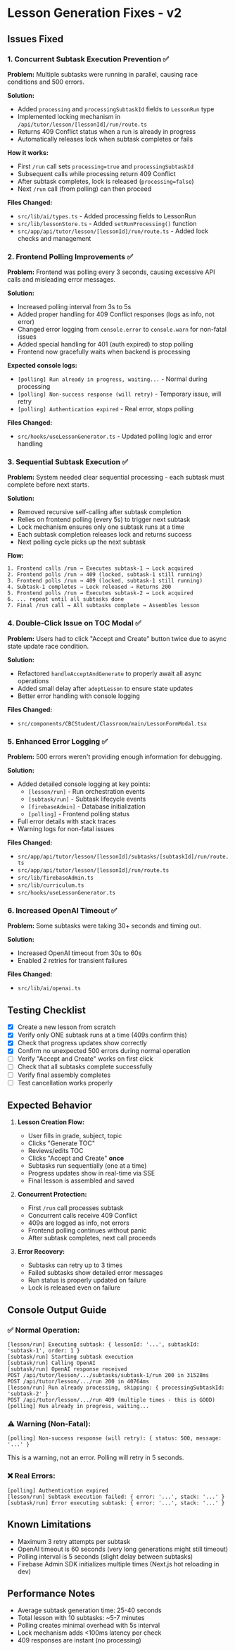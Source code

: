# Lesson Generation Fixes - v2

## Issues Fixed

### 1. **Concurrent Subtask Execution Prevention** ✅
**Problem:** Multiple subtasks were running in parallel, causing race conditions and 500 errors.

**Solution:**
- Added `processing` and `processingSubtaskId` fields to `LessonRun` type
- Implemented locking mechanism in `/api/tutor/lesson/[lessonId]/run/route.ts`
- Returns 409 Conflict status when a run is already in progress
- Automatically releases lock when subtask completes or fails

**How it works:**
- First `/run` call sets `processing=true` and `processingSubtaskId`
- Subsequent calls while processing return 409 Conflict
- After subtask completes, lock is released (`processing=false`)
- Next `/run` call (from polling) can then proceed

**Files Changed:**
- `src/lib/ai/types.ts` - Added processing fields to LessonRun
- `src/lib/lessonStore.ts` - Added `setRunProcessing()` function
- `src/app/api/tutor/lesson/[lessonId]/run/route.ts` - Added lock checks and management

### 2. **Frontend Polling Improvements** ✅
**Problem:** Frontend was polling every 3 seconds, causing excessive API calls and misleading error messages.

**Solution:**
- Increased polling interval from 3s to 5s
- Added proper handling for 409 Conflict responses (logs as info, not error)
- Changed error logging from `console.error` to `console.warn` for non-fatal issues
- Added special handling for 401 (auth expired) to stop polling
- Frontend now gracefully waits when backend is processing

**Expected console logs:**
- `[polling] Run already in progress, waiting...` - Normal during processing
- `[polling] Non-success response (will retry)` - Temporary issue, will retry
- `[polling] Authentication expired` - Real error, stops polling

**Files Changed:**
- `src/hooks/useLessonGenerator.ts` - Updated polling logic and error handling

### 3. **Sequential Subtask Execution** ✅
**Problem:** System needed clear sequential processing - each subtask must complete before next starts.

**Solution:**
- Removed recursive self-calling after subtask completion
- Relies on frontend polling (every 5s) to trigger next subtask
- Lock mechanism ensures only one subtask runs at a time
- Each subtask completion releases lock and returns success
- Next polling cycle picks up the next subtask

**Flow:**
```
1. Frontend calls /run → Executes subtask-1 → Lock acquired
2. Frontend polls /run → 409 (locked, subtask-1 still running)
3. Frontend polls /run → 409 (locked, subtask-1 still running)
4. Subtask-1 completes → Lock released → Returns 200
5. Frontend polls /run → Executes subtask-2 → Lock acquired
6. ... repeat until all subtasks done
7. Final /run call → All subtasks complete → Assembles lesson
```

### 4. **Double-Click Issue on TOC Modal** ✅
**Problem:** Users had to click "Accept and Create" button twice due to async state update race condition.

**Solution:**
- Refactored `handleAcceptAndGenerate` to properly await all async operations
- Added small delay after `adoptLesson` to ensure state updates
- Better error handling with console logging

**Files Changed:**
- `src/components/CBCStudent/Classroom/main/LessonFormModal.tsx`

### 5. **Enhanced Error Logging** ✅
**Problem:** 500 errors weren't providing enough information for debugging.

**Solution:**
- Added detailed console logging at key points:
  - `[lesson/run]` - Run orchestration events
  - `[subtask/run]` - Subtask lifecycle events
  - `[firebaseAdmin]` - Database initialization
  - `[polling]` - Frontend polling status
- Full error details with stack traces
- Warning logs for non-fatal issues

**Files Changed:**
- `src/app/api/tutor/lesson/[lessonId]/subtasks/[subtaskId]/run/route.ts`
- `src/app/api/tutor/lesson/[lessonId]/run/route.ts`
- `src/lib/firebaseAdmin.ts`
- `src/lib/curriculum.ts`
- `src/hooks/useLessonGenerator.ts`

### 6. **Increased OpenAI Timeout** ✅
**Problem:** Some subtasks were taking 30+ seconds and timing out.

**Solution:**
- Increased OpenAI timeout from 30s to 60s
- Enabled 2 retries for transient failures

**Files Changed:**
- `src/lib/ai/openai.ts`

## Testing Checklist

- [x] Create a new lesson from scratch
- [x] Verify only ONE subtask runs at a time (409s confirm this)
- [x] Check that progress updates show correctly
- [x] Confirm no unexpected 500 errors during normal operation
- [ ] Verify "Accept and Create" works on first click
- [ ] Check that all subtasks complete successfully
- [ ] Verify final assembly completes
- [ ] Test cancellation works properly

## Expected Behavior

1. **Lesson Creation Flow:**
   - User fills in grade, subject, topic
   - Clicks "Generate TOC"
   - Reviews/edits TOC
   - Clicks "Accept and Create" **once**
   - Subtasks run sequentially (one at a time)
   - Progress updates show in real-time via SSE
   - Final lesson is assembled and saved

2. **Concurrent Protection:**
   - First `/run` call processes subtask
   - Concurrent calls receive 409 Conflict
   - 409s are logged as info, not errors
   - Frontend polling continues without panic
   - After subtask completes, next call proceeds

3. **Error Recovery:**
   - Subtasks can retry up to 3 times
   - Failed subtasks show detailed error messages
   - Run status is properly updated on failure
   - Lock is released even on failure

## Console Output Guide

### ✅ Normal Operation:
```
[lesson/run] Executing subtask: { lessonId: '...', subtaskId: 'subtask-1', order: 1 }
[subtask/run] Starting subtask execution
[subtask/run] Calling OpenAI
[subtask/run] OpenAI response received
POST /api/tutor/lesson/.../subtasks/subtask-1/run 200 in 31528ms
POST /api/tutor/lesson/.../run 200 in 40764ms
[lesson/run] Run already processing, skipping: { processingSubtaskId: 'subtask-2' }
POST /api/tutor/lesson/.../run 409 (multiple times - this is GOOD)
[polling] Run already in progress, waiting...
```

### ⚠️ Warning (Non-Fatal):
```
[polling] Non-success response (will retry): { status: 500, message: '...' }
```
This is a warning, not an error. Polling will retry in 5 seconds.

### ❌ Real Errors:
```
[polling] Authentication expired
[lesson/run] Subtask execution failed: { error: '...', stack: '...' }
[subtask/run] Error executing subtask: { error: '...', stack: '...' }
```

## Known Limitations

- Maximum 3 retry attempts per subtask
- OpenAI timeout is 60 seconds (very long generations might still timeout)
- Polling interval is 5 seconds (slight delay between subtasks)
- Firebase Admin SDK initializes multiple times (Next.js hot reloading in dev)

## Performance Notes

- Average subtask generation time: 25-40 seconds
- Total lesson with 10 subtasks: ~5-7 minutes
- Polling creates minimal overhead with 5s interval
- Lock mechanism adds <100ms latency per check
- 409 responses are instant (no processing)

